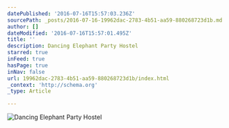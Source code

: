 ```yaml
---
datePublished: '2016-07-16T15:57:03.236Z'
sourcePath: _posts/2016-07-16-19962dac-2783-4b51-aa59-880268723d1b.md
author: []
dateModified: '2016-07-16T15:57:01.495Z'
title: ''
description: Dancing Elephant Party Hostel
starred: true
inFeed: true
hasPage: true
inNav: false
url: 19962dac-2783-4b51-aa59-880268723d1b/index.html
_context: 'http://schema.org'
_type: Article

---
```

![Dancing Elephant Party Hostel](https://the-grid-user-content.s3-us-west-2.amazonaws.com/d5c36988-6563-437d-afeb-75c4e5a4478f.jpg)